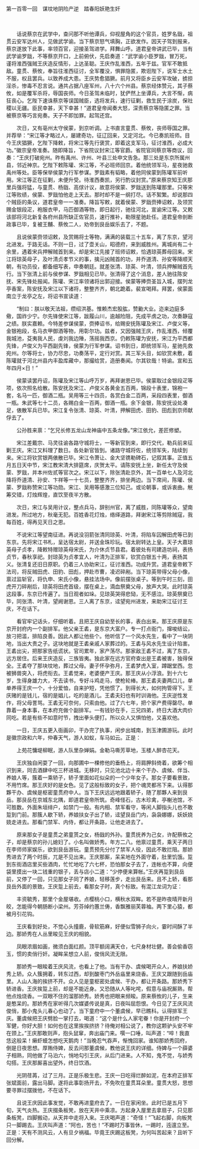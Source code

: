 第一百零一回　谋坟地阴险产逆　踏春阳妖艳生奸

　

　　话说蔡京在武学中，查问那不听他谭兵，仰视屋角的这个官员，姓罗名戩，祖贯云安军达州人，见做武学谕。当下蔡京怒气填胸，正欲发作。因天子驾到报来，蔡京遂放下此事，率领百官，迎接圣驾进学。拜舞山呼。道君皇帝讲武已毕，当有武学谕罗戩，不等蔡京开口，上前俯伏，先启奏道：“武学谕小臣罗戩，冒万死，谨将淮西强贼王庆造反情形，上达圣聪。王庆作乱淮西，五年于兹。官军不敢抵敌。童贯、蔡攸，奉旨往淮西征讨，全军覆没，惧罪隐匿，欺诳陛下，说军士水土不服，权且罢兵。以致养成大患。王庆势愈猖獗。前月又将臣乡云安军攻破，掳掠淫杀，惨毒不忍言说。通共占据八座军州，八十六个州县。蔡京经体赞元，其子蔡攸，如是覆军杀将，辱国丧师。今日圣驾未临时，犹俨然上坐谭兵，大言不惭，病狂丧心。乞陛下速诛蔡京等误国贼臣，选将发兵，速行征剿，救生民于涂炭，保社稷以无疆。臣民幸甚，天下幸甚！”道君皇帝闻奏大怒，深责蔡京等隐匿之罪。当被蔡京等巧言宛奏。天子不即加罪。起驾还宫。

　　次日，又有亳州太守侯蒙，到京听调。上书直言童贯、蔡攸，丧师辱国之罪。并荐举：“宋江等才略过人，屡建奇功，征辽回来，又定河北。今已奏凯班师。目今王庆猖獗，乞陛下降敕，将宋江等先行褒赏，即着这支军马，征讨淮西，必成大功。”徽宗皇帝准奏。随即降旨，下省院议封宋江等官爵。省院官同蔡京等商议，回奏：“王庆打破宛州。昨有禹州、许州、叶县三处申文告急。那三处是东京所属州县，邻近神京。乞陛下敕陈瓘、宋江等，不必班师回京。着他统领军马，星夜驰救禹州等处。臣等保举侯蒙为行军参谋。罗戩素有韬略，着他同侯蒙到陈瓘军前听用。宋江等正在征剿，未便升受。待淮西奏凯，另行酌议封赏。”原来蔡京知王庆那里兵强将猛，与童贯、杨戩、高俅计议，故意将侯蒙、罗戩送到陈瓘那里。只等宋江等败绩，侯蒙、罗戩怕他走上天去。那时却不是一纲打尽。话不絮繁。却说那四个贼臣的条议，道君皇帝一一准奏。降旨写敕，就着侯蒙、罗戩赍捧诏敕，及领赏赐金银段疋，袍服衣甲，马匹御酒等物，即日起行，驰往河北，宣谕宋江等。又敕该部将河北新复各府州县所缺正佐官员，速行推补，勒限星驰赴任。道君皇帝剖断政事已毕，复被王黼、蔡攸二人，劝帝到艮岳娱乐去了，不题。

　　且说侯蒙赍领诏敕，及赏赐将士等物，满满的装载三十五车，离了东京，望河北进发。于路无话。不则一日，过了壶关山，昭德府，来到威胜州。离城尚有二十余里，遇着宋兵押解贼首到来。却是宋江先接了班师诏敕，恰遇琼英葬母回来。宋江将琼英母子，及叶清贞孝节义的事，擒元凶贼首的功，并乔道清、孙安等降顺天朝，有功员役，都备细写表，申奏朝廷。就差张清、琼英、叶清，领兵押解贼首先行。当下张清上前与侯参谋、罗戩相见已毕。张清得了这个消息，差人驰往陈安抚、宋先锋处报闻。陈瓘、宋江率领诸将出郭迎接。侯蒙等捧赍圣旨入城，摆列龙亭香案，陈安抚及宋江以下诸将，整整齐齐，朝北跪着。裴宣喝拜。拜罢，侯蒙面南立于龙亭之左，将诏书宣读道：

　　“制曰：朕以敬天法祖，缵绍洪基。惟赖杰宏股肱，赞勷大业。迩来边庭多儆，国祚少宁。尔先锋使宋江等，跋履山川，逾越险阻，先成平虏之功，次奏静寇之绩。朕实嘉赖。今特差参谋侯蒙，赍捧诏书，给赐安抚陈瓘及宋江、卢俊义等，金银袍段，名马衣甲御酒等物，用彰尔功。兹者，又因强贼王庆，作乱淮西，倾覆我城池，芟夷我人民，虔刘我边陲，荡摇我西京。仍敕陈瓘为安抚，宋江为平西都先锋，卢俊义为平西副先锋，侯蒙为行军参谋。诏书到日，即统领军马，星驰先救宛州。尔等将士，协力尽忠，功奏荡平，定行对赏。其三军头目，如钦赏未敷，着陈瓘就于河北州县内丰盈库藏中，那撮给赏，造册奏闻。尔其钦哉！特谕。宣和五年四月×日！”

　　侯蒙读罢丹诏，陈瓘及宋江等山呼万岁，再拜谢恩已毕。侯蒙取过金银段疋等项，依次照名给散。陈安抚及宋江、卢俊义各黄金五百两，锦段十表里，锦袍一套，名马一匹，御酒二瓶。吴用等三十四员，各赏白金二百两，采段四表里，御酒一瓶。朱武等七十二员，各赐白金一百两，御酒一瓶。余下金银，陈安抚设处凑足，俵散军兵已毕。宋江复令张清、琼英、叶清，押解田虎、田豹、田彪到京师献俘去了。

　　公孙胜来禀：“乞兄长修五龙山龙神庙中五条龙像。”宋江依允，差匠修塑。

　　宋江差戴宗、马灵往谕各路守城将士，一等新官到来，即行交代，勒兵前来征剿王庆。宋江又料理了数日。各处新官皆到。诸路守城将佐，统领军失，陆续到来。宋江将钦赏银两俵散已毕。宋江令萧让、金大坚镌勒碑石，记叙其事。正值五月五日天中节，宋江教宋清大排筵席，庆贺太平。请陈安抚上坐，新任太守及侯蒙、罗戩，并本州佐贰等官次之。宋江以下，除张清赴京外，其一百单七人及河北降将乔道清、孙安、卞祥等一十七员，整整齐齐，排坐两边。当下席间，陈瓘、侯蒙、罗戩称赞宋江等功勋。宋江、吴用等感激三位知己。或论朝事，或诉衷曲。觥筹交错，灯烛辉煌，直饮至夜半方散。

　　次日，宋江与吴用计议，整点兵马，辞别州官，离了威胜，同陈瓘等众，望南进发。所过地方，秋毫无犯。百姓香花灯烛，络绎道路，拜谢宋江等剪除贼寇，我每百姓，得再见天日之恩。

　　不说宋江等望南征进。再说没羽箭张清同琼英、叶清，将陷车囚解田虎等已到东京。先将宋江书札，呈达宿太尉，并送金珠珍玩。宿太尉转达上皇。天子大嘉琼英母子贞孝，降敕特赠琼英母宋氏，为介休贞节县君。着彼处有司建造坊祠，表扬贞节，春秋享祀。封琼英为贞孝宜人，叶清为正排军，钦赏白银五十两，表扬其义。张清复还旧日原职。仍着三人协助宋江，征讨淮西。功成升赏。道君皇帝敕下法司，将反贼田虎、田豹、田彪，押赴市曹，凌迟碎剐。当下琼英带得父母小像，禀过监斩官，将仇申、宋氏小像，悬挂法场中。像前摆张桌子。等到午时三刻，田虎开刀碎剐后，琼英将田虎首级，摆在桌上，滴血祭奠父母，放声大哭。此时琼英这段事，东京已传遍了。当日观者如垛。见琼英哭得悲恸，无不感泣。琼英祭奠已毕，同张清、叶清，望阙谢恩。三人离了东京，迳望宛州进发，来助宋江征讨王庆，不在话下。

　　看官牢记话头，仔细听着。且把王庆自幼至长的事，表白出来。那王庆原是东京开封府内一个副排军。他父亲王砉，是东京大富户。专一打点衙门，撺唆结讼，放刁把滥，排陷良善。因此人都让他些个。他听信了一个风水先生，看中了一块阴地，当出大贵之子。这块地就是王砉亲戚人家葬过的。王砉与风水先生设计陷害。王砉出尖，把那家告纸谎状。官司累年，家产荡尽。那家敌王砉不过，离了东京，远方居住。后来王庆造反，三族皆夷。独此家在远方官府查出是王砉被害，独得保全。王砉夺了那块坟地，葬过父母。妻子怀孕弥月，王砉梦虎入室，蹲踞堂西。忽被狮兽突入，将虎衔去。王砉觉来，老婆便产王庆。那王庆从小浮浪。到十六七岁，生得身雄力大，不去读书，专好斗鸡走马，使枪轮棒。那王砉夫妻两口儿，单单养得王庆一个，十分爱恤，自来护短，凭他惯了。到得长大，如何拘管得下。王庆赌的是钱儿，宿的是娼儿，吃的是酒儿。王砉夫妇也有时训诲他。王庆逆性发作，将父母詈骂。王砉无可奈何，只索由他。过了六七年，把个家产费得罄尽。单靠着一身本事，在本府充做个副排军。一有钱钞在手，三兄四弟，终日大酒大肉价同吃。若是有些不如意时节，拽出拳头便打。所以众人又惧怕他，又喜欢他。

　　一日，王庆五更入衙画卯，干办完了执事，闲步出城南，到玉津圃游玩。此时是徽宗政和六年，仲春天气，游人如蚁，车马如云。正是：

　　上苑花慵堤柳眠，游人队里杂婵娟。金勒马嘶芳草地，玉楼人醉杏花天。

　　王庆独自闲耍了一回，向那圃中一棵修他的垂杨上，将肩胛斜倚着，欲筹个相识到来，同去酒肆中吃三杯进城。无移时，只见池北边十来个干办、虞候、伴当、养娘人等，簇着一乘轿子，轿子里面如花似朵的一个少年女子。那女子要看景致，不用竹席。那王庆好的是女色。见了这般标致的女子，把个魂灵都吊下来。认得那夥干办、虞候是枢密童贯府中人。当下王庆远远地跟着轿子，随了那夥人来到艮岳。那艮岳在京城东北隅，即道君皇帝所筑。奇峰怪石，古木珍禽，亭榭池馆，不可胜数。外面朱垣绯户，如禁门一般。有内相、禁军看守，等闲人脚指头儿也不敢踅到门前。那簇人歇下轿，养娘扶女子出了轿，迳望艮岳门内，袅袅娜娜，妖妖娆娆走进去。那看门禁军、内侍，都让开条路，让他走进去了。

　　原来那女子是童贯之弟童贳之女，杨戩的外孙。童贯抚养为己女，许配蔡攸之子，却是蔡京的孙儿媳妇了。小名叫做娇秀。年方二八。他禀过童贯，乘天子两日在李师师家娱乐，欲到艮岳游玩。童贯预先分付了禁军人役，因此不敢拦阻。那娇秀进去了两个时辰，兀是不见出来。王庆那厮，呆呆地在外面守着，肚里饥饿。踅到东街酒店里买些酒肉，忙忙地吃了六七杯，恐怕那女子去了，连帐也不算，向便袋里摸出一块二钱重的银子，丢与店小二道：“少停便来算帐。”王庆再踅到艮岳前，又停了一回，只见那女子同了养娘，轻移莲步，走出艮岳来。且不上轿，看那艮岳外面的景致。王庆踅上前去，看那女子时，真个标致。有混江龙词为证：

　　丰资毓秀，那里个金屋堪收。点樱桃小口，横秋水双眸。若不是昨夜晴开新月皎，怎能得今朝肠断小梁州。芳芬绰约蕙兰俦，香飘雅丽芙蓉袖。两下里心猿，都被月引花钩。

　　王庆看到好处，不觉心头撞鹿，骨软筋麻，好便似雪狮子向火，霎时间酥了半边。那娇秀在人丛里睃见王庆的相貌。

　　凤眼浓眉如画，微须白面红颜。顶平额阔满天仓，七尺身材壮健。善会偷香窃玉，惯的卖俏行奸。凝眸呆想立人前，俊俏风流无限。

　　那娇秀一眼睃着王庆风流，也看上了他。当有干办、虞候喝开众人，养娘扶娇秀上轿。众人簇拥着，转东过西，却到酸枣门外岳庙里来烧香。王庆又跟随到岳庙里。人山人海的挨挤不开。众人见是童枢密处虞候、干办，都让开条路。那娇秀下轿进香。王庆挨踅上前，却是不能近身。又恐随从人等叱咤，假意与庙祝厮熟，帮他点烛烧香。一双眼不住的溜那娇秀。娇秀也把眼来频睃。原来蔡攸的儿子，生来是憨呆的。那娇秀在家听得几次媒婆传说是真，日夜叫屈怨恨。今日见了王庆风流俊俏，那小鬼头儿春心也动了。当下童府中一个董虞候，早已瞧科。认得排军王庆。董虞候把王庆劈脸一掌打去，喝道：“这个是什么人家宅眷！你是开封府一个军健，你好大胆！如何也在这里挨挨挤挤？待俺对相公说了，教你这颗驴头安不牢在颈上。”王庆那敢则声，抱头鼠窜，奔出庙门来。噀一口唾，叫声道：“啐！我直恁这般呆！癞虾蟆怎想吃天鹅肉！”当晚忍气吞声，惭愧回家。谁知那娇秀回府，倒是日夜思想。厚贿侍婢，反去问那董虞候，教他说王庆的详细。侍婢与一个薛婆子相熟，同他做了马泊六，悄地勾引王庆，从后门进来。人不知，鬼不觉，与娇秀勾搭。王庆那厮喜出望外，终日饮酒。

　　光阴荏苒，过了三月。正是乐极生悲。王庆一日吃得烂醉如泥，在本府正排军张斌面前，露出马脚。遂将此事彰扬开去，不免吹在童贯耳朵里。童贯大怒，思想要寻罪过摆拨他，不在话下。

　　且说王庆因此事发觉，不敢再进童府去了。一日在家闲坐。此时已是五月下旬，天气炎热。王庆掇条板凳，放在天井中乘凉。方起身入屋里去拿扇子，只见那条板凳，四脚搬动，从天井中走将入来。王庆喝声道：“奇怪！”飞起右脚，向板凳只一脚踢去。王庆叫声道：“阿也，苦也！”不踢时万事皆休，一踢时，迍邅立至。正是：天有不测风云，人有旦夕祸福。毕竟王庆踢这板凳，为何叫苦起来？且听下回分解。
 

